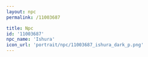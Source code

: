 ```yaml
---
layout: npc
permalink: /11003687

title: Npc
id: '11003687'
npc_name: 'Ishura'
icon_url: 'portrait/npc/11003687_ishura_dark_p.png'
---
```

